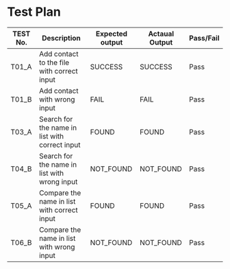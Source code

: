 # Test Plan
| TEST No. | Description | Expected output | Actaual Output | Pass/Fail |
|----------|-------------|-----------------|----------------|-----------|
|   T01_A    | Add contact to the file with correct input | SUCCESS | SUCCESS | Pass |
|   T01_B    | Add contact with wrong input | FAIL | FAIL | Pass |
|   T03_A    | Search for the name in list with correct input | FOUND | FOUND | Pass |
|   T04_B    | Search for the name in list with wrong input | NOT_FOUND | NOT_FOUND | Pass |
|   T05_A    | Compare the name in list with correct input | FOUND | FOUND | Pass |
|   T06_B    | Compare the name in list with wrong input | NOT_FOUND | NOT_FOUND | Pass |
